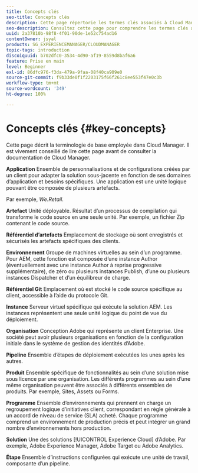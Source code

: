 ```yaml
---
title: Concepts clés
seo-title: Concepts clés
description: Cette page répertorie les termes clés associés à Cloud Manager.
seo-description: Consultez cette page pour comprendre les termes clés associés à Cloud Manager.
uuid: 2a37810b-98f8-4f01-90de-1e52c754ad16
contentOwner: jsyal
products: SG_EXPERIENCEMANAGER/CLOUDMANAGER
topic-tags: introduction
discoiquuid: b702dfc0-3534-4d90-af19-8559d8baf6a6
feature: Prise en main
level: Beginner
exl-id: 86dfc976-f3da-479a-9faa-08f40ca909e0
source-git-commit: f9b33de0f1f2203175f66f261c8ee553f47e0c3b
workflow-type: tm+mt
source-wordcount: '349'
ht-degree: 100%

---
```


# Concepts clés {#key-concepts}

Cette page décrit la terminologie de base employée dans Cloud Manager. Il est vivement conseillé de lire cette page avant de consulter la documentation de Cloud Manager.

**Application** Ensemble de personnalisations et de configurations créées par un client pour adapter la solution sous-jacente en fonction de ses domaines d’application et besoins spécifiques. Une application est une unité logique pouvant être composée de plusieurs artefacts.

Par exemple, *We.Retail*.

**Artefact** Unité déployable. Résultat d’un processus de compilation qui transforme le code source en une seule unité. Par exemple, un fichier Zip contenant le code source.

**Référentiel d’artefacts** Emplacement de stockage où sont enregistrés et sécurisés les artefacts spécifiques des clients.

**Environnement** Groupe de machines virtuelles au sein d’un programme. Pour AEM, cette fonction est composée d’une instance Author (éventuellement avec une instance Author à reprise progressive supplémentaire), de zéro ou plusieurs instances Publish, d’une ou plusieurs instances Dispatcher et d’un équilibreur de charge.

**Référentiel Git** Emplacement où est stocké le code source spécifique au client, accessible à l’aide du protocole Git.

**Instance** Serveur virtuel spécifique qui exécute la solution AEM. Les instances représentent une seule unité logique du point de vue du déploiement.

**Organisation** Conception Adobe qui représente un client Enterprise. Une société peut avoir plusieurs organisations en fonction de la configuration initiale dans le système de gestion des identités d’Adobe.

**Pipeline** Ensemble d’étapes de déploiement exécutées les unes après les autres.

**Produit** Ensemble spécifique de fonctionnalités au sein d’une solution mise sous licence par une organisation. Les différents programmes au sein d’une même organisation peuvent être associés à différents ensembles de produits. Par exemple, Sites, Assets ou Forms.

**Programme** Ensemble d’environnements qui prennent en charge un regroupement logique d’initiatives client, correspondant en règle générale à un accord de niveau de service (SLA) acheté. Chaque programme comprend un environnement de production précis et peut intégrer un grand nombre d’environnements hors production.

**Solution** Une des solutions [!UICONTROL Experience Cloud] d’Adobe. Par exemple, Adobe Experience Manager, Adobe Target ou Adobe Analytics.

**Étape** Ensemble d’instructions configurées qui exécute une unité de travail, composante d’un pipeline.
